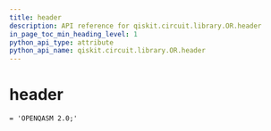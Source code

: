 ```yaml
---
title: header
description: API reference for qiskit.circuit.library.OR.header
in_page_toc_min_heading_level: 1
python_api_type: attribute
python_api_name: qiskit.circuit.library.OR.header
---
```


# header

<span id="qiskit.circuit.library.OR.header" />

`= 'OPENQASM 2.0;'`

